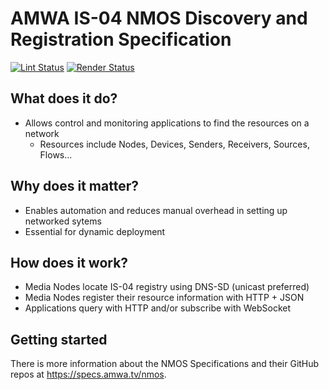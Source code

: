 # AMWA IS-04 NMOS Discovery and Registration Specification

[![Lint Status](https://github.com/AMWA-TV/is-04/workflows/Lint/badge.svg)](https://github.com/AMWA-TV/is-04/actions?query=workflow%3ALint)
[![Render Status](https://github.com/AMWA-TV/is-04/workflows/Render/badge.svg)](https://github.com/AMWA-TV/is-04/actions?query=workflow%3ARender)

<!-- INTRO-START -->

## What does it do?

- Allows control and monitoring applications to find the resources on a network
  - Resources include Nodes, Devices, Senders, Receivers, Sources, Flows...

## Why does it matter?

- Enables automation and reduces manual overhead in setting up networked sytems
- Essential for dynamic deployment

## How does it work?

- Media Nodes locate IS-04 registry using DNS-SD (unicast preferred)
- Media Nodes register their resource information with HTTP + JSON
- Applications query with HTTP and/or subscribe with WebSocket

<!-- INTRO-END -->

## Getting started

There is more information about the NMOS Specifications and their GitHub repos at <https://specs.amwa.tv/nmos>.
